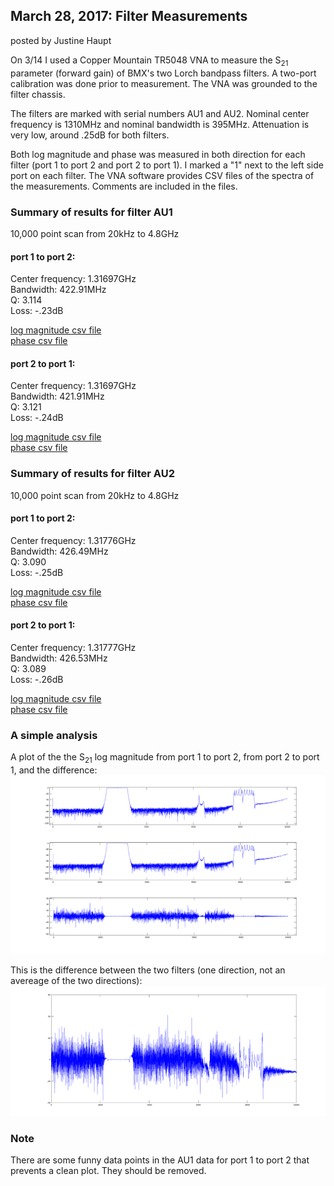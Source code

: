## March 28, 2017: Filter Measurements
posted by Justine Haupt


On 3/14 I used a Copper Mountain TR5048 VNA to measure the S<sub>21</sub> parameter (forward gain) of BMX's two Lorch bandpass filters. A two-port calibration was done prior to measurement. The VNA was grounded to the filter chassis.

The filters are marked with serial numbers AU1 and AU2. Nominal center frequency is 1310MHz and nominal bandwidth is 395MHz. Attenuation is very low, around .25dB for both filters.

Both log magnitude and phase was measured in both direction for each filter (port 1 to port 2 and port 2 to port 1). I marked a "1" next to the left side port on each filter. The VNA software provides CSV files of the spectra of the measurements. Comments are included in the files.

### Summary of results for filter AU1
10,000 point scan from 20kHz to 4.8GHz

#### port 1 to port 2:

Center frequency: 1.31697GHz <br>
Bandwidth: 422.91MHz <br>
Q: 3.114 <br>
Loss: -.23dB

[log magnitude csv file](./S21LogMag_Lorch1310Filter_SerialAU1_0kHz-4p8GHz_Port1-2.csv)
<br>
[phase csv file](./S21Phase_Lorch1310Filter_SerialAU1_0kHz-4p8GHz_Port1-2.csv)


#### port 2 to port 1:

Center frequency: 1.31697GHz <br>
Bandwidth: 421.91MHz <br>
Q: 3.121 <br>
Loss: -.24dB

[log magnitude csv file](./S21LogMag_Lorch1310Filter_SerialAU1_0kHz-4p8GHz_Port2-1.csv)
<br>
[phase csv file](./S21Phase_Lorch1310Filter_SerialAU1_0kHz-4p8GHz_Port2-1.csv)


### Summary of results for filter AU2
10,000 point scan from 20kHz to 4.8GHz

#### port 1 to port 2:

Center frequency: 1.31776GHz <br>
Bandwidth: 426.49MHz <br>
Q: 3.090 <br>
Loss: -.25dB <br>

[log magnitude csv file](./S21LogMag_Lorch1310Filter_SerialAU2_0kHz-4p8GHz_Port1-2.csv)
<br>
[phase csv file](./S21Phase_Lorch1310Filter_SerialAU2_0kHz-4p8GHz_Port1-2.csv)


#### port 2 to port 1:

Center frequency: 1.31777GHz <br>
Bandwidth: 426.53MHz <br>
Q: 3.089 <br>
Loss: -.26dB <br>

[log magnitude csv file](./S21LogMag_Lorch1310Filter_SerialAU2_0kHz-4p8GHz_Port2-1.csv)
<br>
[phase csv file](./S21Phase_Lorch1310Filter_SerialAU2_0kHz-4p8GHz_Port2-1.csv)


### A simple analysis

A plot of the the S<sub>21</sub> log magnitude from port 1 to port 2, from port 2 to port 1, and the difference:
![AU2 plots](./Lorch_AU2_S21_DirectionComparison.png)

This is the difference between the two filters (one direction, not an avereage of the two directions): 
![AU1 vs AU2](./Lorch_AU1_AU2_Difference.png)


### Note

There are some funny data points in the AU1 data for port 1 to port 2 that prevents a clean plot. They should be removed.

